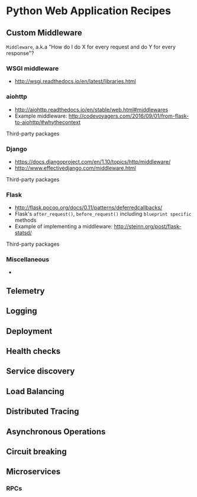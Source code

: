 # Python Web Application Recipes

## Custom Middleware

`Middleware`, a.k.a "How do I do X for every request and do Y for every response"?

### WSGI middleware

- http://wsgi.readthedocs.io/en/latest/libraries.html

### aiohttp

- http://aiohttp.readthedocs.io/en/stable/web.html#middlewares
- Example middleware: http://codevoyagers.com/2016/09/01/from-flask-to-aiohttp/#whythecontext

Third-party packages


### Django

- https://docs.djangoproject.com/en/1.10/topics/http/middleware/
- http://www.effectivedjango.com/middleware.html

Third-party packages

### Flask

- http://flask.pocoo.org/docs/0.11/patterns/deferredcallbacks/
- Flask's `after_request()`, `before_request()` including `blueprint specific` methods
- Example of implementing a middleware: http://steinn.org/post/flask-statsd/

Third-party packages

### Miscellaneous

- 

## Telemetry

## Logging

## Deployment

## Health checks

## Service discovery

## Load Balancing

## Distributed Tracing

## Asynchronous Operations

## Circuit breaking

## Microservices

### RPCs


